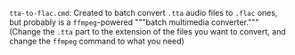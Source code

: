 `tta-to-flac.cmd`: Created to batch convert `.tta` audio files to `.flac` ones, but probably is a `ffmpeg`-powered """batch multimedia converter."""     
(Change the `.tta` part to the extension of the files you want to convert, and change the `ffmpeg` command to what you need)
